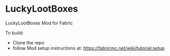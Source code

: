 # LuckyLootBoxes
LuckyLootBoxes Mod for Fabric

To build:
* Clone the repo
* follow Mod setup instructions at: https://fabricmc.net/wiki/tutorial:setup
